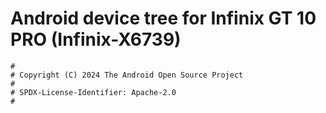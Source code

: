 # Android device tree for Infinix GT 10 PRO (Infinix-X6739)

```
#
# Copyright (C) 2024 The Android Open Source Project
#
# SPDX-License-Identifier: Apache-2.0
#
```
